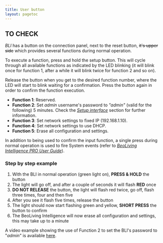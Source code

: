 ```yaml
---
title: User button
layout: pagetoc
---
```


## TO CHECK

_BLI_ has a button on the connection panel, next to the reset button, ~~it's upper side~~ which provides several functions during normal operation.

To execute a function, press and hold the setup button. This will cycle through all available functions as indicated by the LED blinking (it will blink once for function 1, after a while it will blink twice for function 2 and so on).

Release the button when you get to the desired function number, where the LED will start to blink waiting for a confirmation. Press the button again in order to confirm the function execution.

- **Function 1**: Reserved.
- **Function 2**: Set _admin_ username's password to _"admin"_ (valid for the following) 5 minutes. Check the [*Setup interface*](06-web_interface_usage#setup-interface) section for further information.
- **Function 3**: Set network settings to fixed IP (192.168.1.10).
- **Function 4**: Set network settings to use DHCP.
- **Function 5**: Erase all configuration and settings.

In addition to being used to confirm the input function, a single press during normal operation is used to fire System events (refer to [_BeoLiving Intelligence PRO User Guide_](/bli-guides/bli-pro-user-guide/)).

### Step by step example

1. With the BLI in normal operation (green light on), **PRESS & HOLD** the button
1. The light will go off, and after a couple of seconds it will flash **RED** once
1. **DO NOT RELEASE** the button, the light will flash red twice, go off, flash three times, four and then five
1. After you see it flash five times, release the button
1. The light should now start flashing green and yellow, **SHORT PRESS** the button to confirm
1. The BeoLiving Intelligence will now erase all configuration and settings, this may take up to a minute

A video example showing the use of Function 2 to set the BLI's password to "_admin_" is available [here](https://www.youtube.com/watch?v=Xxjk1Tv4PM4).
